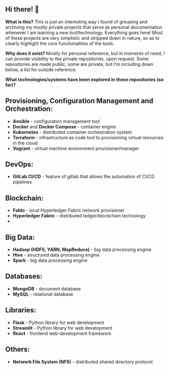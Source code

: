 ## Hi there! 👋

**What is this?** This is just an interesting way I found of grouping and archiving my mostly private projects that serve as personal documentation whenever I am learning a new tool/technology. Everything goes here! Most of these projects are very simplistic and stripped down in nature, so as to clearly highlight the core functionalities of the tools.

**Why does it exist?** Mostly for personal reference, but in moments of need, I can provide visibility to the private repositories, upon request. Some repositories are made public, some are private, but I'm including down below, a list for outside reference.

**What technologies/systems have been explored in these repositories (so far)?**

## **Provisioning, Configuration Management and Orchestration:**
- **Ansible** - configuration management tool
- **Docker** and **Docker Compose** - container engine
- **Kubernetes** - distributed container orchestration system
- **Terraform** - infrastructure as code tool to provisioning virtual resources in the cloud
- **Vagrant** - virtual machine environment provisioner/manager

## **DevOps:**
- **GitLab CI/CD** - feature of gitlab that allows the automation of CI/CD pipelines

## **Blockchain:**
- **Fablo** - local Hyperledger Fabric network provisioner
- **Hyperledger Fabric** - distributed ledger/blockchain technology
- 
## **Big Data:**
- **Hadoop (HDFS, YARN, MapReduce)** - big data processing engine
- **Hive** - structured data processing engine
- **Spark** - big data processing engine

## **Databases:**
- **MongoDB** - document database
- **MySQL** - relational database

## **Libraries:**
- **Flask** - Python library for web development
- **Streamlit** - Python library for web development
- **React** - frontend web-development framework

## **Others:**
- **Network File System (NFS)** - distributed shared directory protocol
